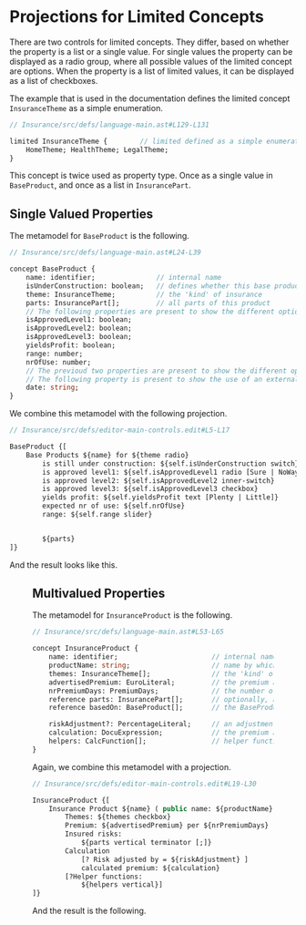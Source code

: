 <script>
    import Figure from "$lib/figures/Figure.svelte";
</script>

# Projections for Limited Concepts

There are two controls for limited concepts. They differ, based on whether the property is a list or a single value.
For single values the property can be displayed as a radio group, where all possible values of the 
limited concept are options. When the property is a list of limited values, it can be displayed as a list of checkboxes.

The example that is used in the documentation defines the limited concept `InsuranceTheme` as a simple enumeration.

```proto
// Insurance/src/defs/language-main.ast#L129-L131

limited InsuranceTheme {        // limited defined as a simple enumeration
    HomeTheme; HealthTheme; LegalTheme;
}
```

This concept is twice used as property type. Once as a single value in `BaseProduct`, and once 
as a list in `InsurancePart`.

## Single Valued Properties

The metamodel for `BaseProduct` is the following.

```proto
// Insurance/src/defs/language-main.ast#L24-L39

concept BaseProduct {
    name: identifier;               // internal name
    isUnderConstruction: boolean;   // defines whether this base product is still 'raw'
    theme: InsuranceTheme;          // the 'kind' of insurance
    parts: InsurancePart[];         // all parts of this product
    // The following properties are present to show the different options for displaying booleans.
    isApprovedLevel1: boolean;
    isApprovedLevel2: boolean;
    isApprovedLevel3: boolean;
    yieldsProfit: boolean;
    range: number;
    nrOfUse: number;
    // The previoud two properties are present to show the different options for displaying numbers.
    // The following property is present to show the use of an external DatePicker component.
    date: string;
}
```

We combine this metamodel with the following projection.

```proto
// Insurance/src/defs/editor-main-controls.edit#L5-L17

BaseProduct {[
    Base Products ${name} for ${theme radio}
        is still under construction: ${self.isUnderConstruction switch}
        is approved level1: ${self.isApprovedLevel1 radio [Sure | NoWay]}
        is approved level2: ${self.isApprovedLevel2 inner-switch}
        is approved level3: ${self.isApprovedLevel3 checkbox}
        yields profit: ${self.yieldsProfit text [Plenty | Little]}
        expected nr of use: ${self.nrOfUse}
        range: ${self.range slider}


        ${parts}
]}
```

And the result looks like this.

<Figure
imageName={'documentation/Documentation-Limited-Projections-screenshot1.png'}
caption={'A control for a single value of limited type'}
figureNumber={1}
/>

## Multivalued Properties

The metamodel for `InsuranceProduct` is the following.

```proto
// Insurance/src/defs/language-main.ast#L53-L65

concept InsuranceProduct {
    name: identifier;                       // internal name
    productName: string;                    // name by which this product is known to the public
    themes: InsuranceTheme[];               // the 'kind' of insurance
    advertisedPremium: EuroLiteral;         // the premium as known to the public
    nrPremiumDays: PremiumDays;             // the number of days for which the advertised premium is calculated
    reference parts: InsurancePart[];       // optionally, known parts can be included by reference
    reference basedOn: BaseProduct[];       // the BaseProducts from which the parts are taken

    riskAdjustment?: PercentageLiteral;     // an adjustment to the risk of the separate parts, e.g. caused by the combination of the parts
    calculation: DocuExpression;            // the premium as calculated based on the parts
    helpers: CalcFunction[];                // helper functions used to calculate the premium
}
```

Again, we combine this metamodel with a projection.

```proto
// Insurance/src/defs/editor-main-controls.edit#L19-L30

InsuranceProduct {[
    Insurance Product ${name} ( public name: ${productName} ) USES ${basedOn horizontal separator[, ]}
        Themes: ${themes checkbox}
        Premium: ${advertisedPremium} per ${nrPremiumDays}
        Insured risks:
            ${parts vertical terminator [;]}
        Calculation
            [? Risk adjusted by = ${riskAdjustment} ]
            calculated premium: ${calculation}
        [?Helper functions:
            ${helpers vertical}]
]}
```

And the result is the following.

<Figure
imageName={'documentation/Documentation-Limited-Projections-screenshot2.png'}
caption={'A control for a multivalued property of limited type'}
figureNumber={2}
/>
